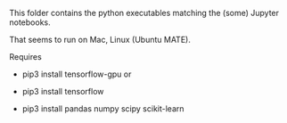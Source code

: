 This folder contains the python executables matching the (some) Jupyter notebooks.

That seems to run on Mac, Linux (Ubuntu MATE).

Requires
- pip3 install tensorflow-gpu
or
- pip3 install tensorflow

- pip3 install pandas numpy scipy scikit-learn
